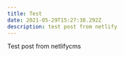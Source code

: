 ```yaml
---
title: Test
date: 2021-05-29T15:27:38.292Z
description: test post from netlify
---
```

Test post from netlifycms